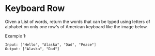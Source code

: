 # Keyboard Row

Given a List of words, return the words that can be typed using letters of alphabet on only one row's of American keyboard like the image below.

Example 1:

```
Input: ["Hello", "Alaska", "Dad", "Peace"]
Output: ["Alaska", "Dad"]
```